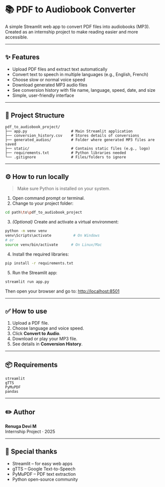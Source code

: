 # 📚 PDF to Audiobook Converter

A simple Streamlit web app to convert PDF files into audiobooks (MP3).  
Created as an internship project to make reading easier and more accessible.

---

## ✨ Features
- Upload PDF files and extract text automatically
- Convert text to speech in multiple languages (e.g., English, French)
- Choose slow or normal voice speed
- Download generated MP3 audio files
- See conversion history with file name, language, speed, date, and size
- Simple, user-friendly interface

---

## 📂 Project Structure
```
pdf_to_audiobook_project/
├── app.py                    # Main Streamlit application
├── conversion_history.csv    # Stores details of conversions
├── generated_audios/         # Folder where generated MP3 files are saved
├── static/                   # Contains static files (e.g., logo)
├── requirements.txt          # Python libraries needed
└── .gitignore                # Files/folders to ignore
```

---

## ⚙️ How to run locally

> Make sure Python is installed on your system.

1. Open command prompt or terminal.  
2. Change to your project folder:
```bash
cd path\to\pdf_to_audiobook_project
```

3. *(Optional)* Create and activate a virtual environment:
```bash
python -m venv venv
venv\Scripts\activate          # On Windows
# or
source venv/bin/activate      # On Linux/Mac
```

4. Install the required libraries:
```bash
pip install -r requirements.txt
```

5. Run the Streamlit app:
```bash
streamlit run app.py
```

Then open your browser and go to: [http://localhost:8501](http://localhost:8501)

---

## ✅ How to use
1. Upload a PDF file.
2. Choose language and voice speed.
3. Click **Convert to Audio**.
4. Download or play your MP3 file.
5. See details in **Conversion History**.

---

## 📦 Requirements
```
streamlit
gTTS
PyMuPDF
pandas
```

---

## ✏️ Author
**Renuga Devi M**  
Internship Project · 2025

---

## 🙏 Special thanks
- Streamlit – for easy web apps
- gTTS – Google Text-to-Speech
- PyMuPDF – PDF text extraction
- Python open-source community
